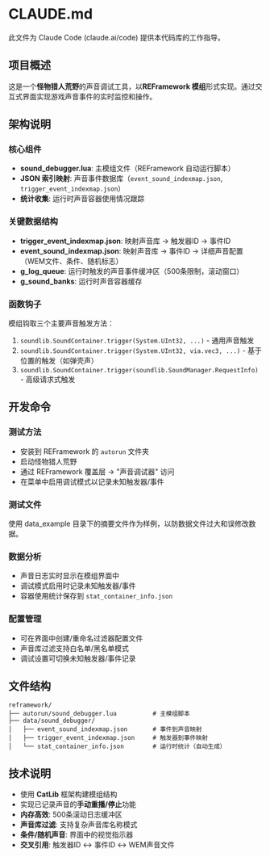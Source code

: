 # CLAUDE.md

此文件为 Claude Code (claude.ai/code) 提供本代码库的工作指导。

## 项目概述

这是一个**怪物猎人荒野**的声音调试工具，以**REFramework 模组**形式实现。通过交互式界面实现游戏声音事件的实时监控和操作。

## 架构说明

### 核心组件

- **sound_debugger.lua**: 主模组文件（REFramework 自动运行脚本）
- **JSON 索引映射**: 声音事件数据库（`event_sound_indexmap.json`, `trigger_event_indexmap.json`）
- **统计收集**: 运行时声音容器使用情况跟踪

### 关键数据结构

- **trigger_event_indexmap.json**: 映射声音库 → 触发器ID → 事件ID
- **event_sound_indexmap.json**: 映射声音库 → 事件ID → 详细声音配置（WEM文件、条件、随机标志）
- **g_log_queue**: 运行时触发的声音事件缓冲区（500条限制，滚动窗口）
- **g_sound_banks**: 运行时声音容器缓存

### 函数钩子

模组钩取三个主要声音触发方法：
1. `soundlib.SoundContainer.trigger(System.UInt32, ...)` - 通用声音触发
2. `soundlib.SoundContainer.trigger(System.UInt32, via.vec3, ...)` - 基于位置的触发（如弹壳声）
3. `soundlib.SoundContainer.trigger(soundlib.SoundManager.RequestInfo)` - 高级请求式触发

## 开发命令

### 测试方法
- 安装到 REFramework 的 `autorun` 文件夹
- 启动怪物猎人荒野
- 通过 REFramework 覆盖层 → "声音调试器" 访问
- 在菜单中启用调试模式以记录未知触发器/事件

### 测试文件

使用 data_example 目录下的摘要文件作为样例，以防数据文件过大和误修改数据。

### 数据分析
- 声音日志实时显示在模组界面中
- 调试模式启用时记录未知触发器/事件
- 容器使用统计保存到 `stat_container_info.json`

### 配置管理
- 可在界面中创建/重命名过滤器配置文件
- 声音库过滤支持白名单/黑名单模式
- 调试设置可切换未知触发器/事件记录

## 文件结构

```
reframework/
├── autorun/sound_debugger.lua          # 主模组脚本
├── data/sound_debugger/
│   ├── event_sound_indexmap.json       # 事件到声音映射
│   ├── trigger_event_indexmap.json     # 触发器到事件映射
│   └── stat_container_info.json        # 运行时统计（自动生成）
```

## 技术说明

- 使用 **CatLib** 框架构建模组结构
- 实现已记录声音的**手动重播/停止**功能
- **内存高效**: 500条滚动日志缓冲区
- **声音库过滤**: 支持复杂声音库名称模式
- **条件/随机声音**: 界面中的视觉指示器
- **交叉引用**: 触发器ID ↔ 事件ID ↔ WEM声音文件